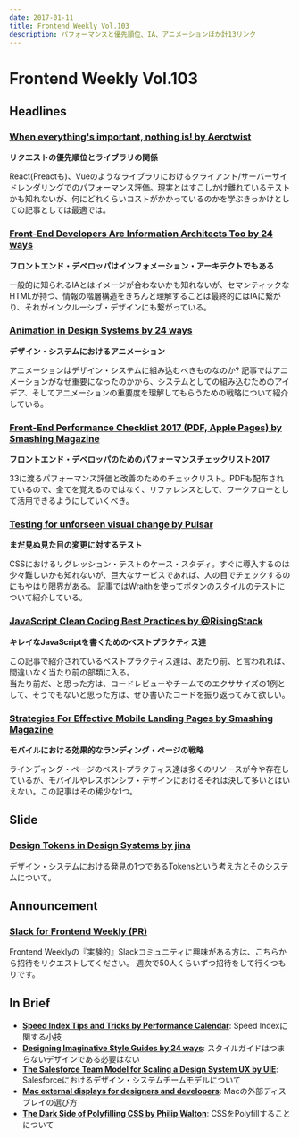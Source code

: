 ```yaml
---
date: 2017-01-11
title: Frontend Weekly Vol.103
description: パフォーマンスと優先順位、IA、アニメーションほか計13リンク
---
```


# Frontend Weekly Vol.103

## Headlines

### [When everything's important, nothing is! by Aerotwist](https://aerotwist.com/blog/when-everything-is-important-nothing-is/)

**リクエストの優先順位とライブラリの関係**

React(Preactも)、Vueのようなライブラリにおけるクライアント/サーバーサイドレンダリングでのパフォーマンス評価。現実とはすこしかけ離れているテストかも知れないが、何にどれくらいコストがかかっているのかを学ぶきっかけとしての記事としては最適では。

### [Front-End Developers Are Information Architects Too by 24 ways](https://24ways.org/2016/front-end-developers-are-information-architects-too/)

**フロントエンド・デベロッパはインフォメーション・アーキテクトでもある**

一般的に知られるIAとはイメージが合わないかも知れないが、セマンティックなHTMLが持つ、情報の階層構造をきちんと理解することは最終的にはIAに繋がり、それがインクルーシブ・デザインにも繋がっている。

### [Animation in Design Systems by 24 ways](https://24ways.org/2016/animation-in-design-systems/)

**デザイン・システムにおけるアニメーション**

アニメーションはデザイン・システムに組み込むべきものなのか? 記事ではアニメーションがなぜ重要になったのかから、システムとしての組み込むためのアイデア、そしてアニメーションの重要度を理解してもらうための戦略について紹介している。

### [Front-End Performance Checklist 2017 (PDF, Apple Pages) by Smashing Magazine](https://www.smashingmagazine.com/2016/12/front-end-performance-checklist-2017-pdf-pages/)

**フロントエンド・デベロッパのためのパフォーマンスチェックリスト2017**

33に渡るパフォーマンス評価と改善のためのチェックリスト。PDFも配布されているので、全てを覚えるのではなく、リファレンスとして、ワークフローとして活用できるようにしていくべき。

### [Testing for unforseen visual change by Pulsar](https://medium.com/pulsar/testing-for-unforseen-visual-change-dca842037e5f#.691p3e2oa)

**まだ見ぬ見た目の変更に対するテスト**

CSSにおけるリグレッション・テストのケース・スタディ。すぐに導入するのは少々難しいかも知れないが、巨大なサービスであれば、人の目でチェックするのにもやはり限界がある。
記事ではWraithを使ってボタンのスタイルのテストについて紹介している。

### [JavaScript Clean Coding Best Practices by @RisingStack](https://blog.risingstack.com/javascript-clean-coding-best-practices-node-js-at-scale/)

**キレイなJavaScriptを書くためのベストプラクティス達**

この記事で紹介されているベストプラクティス達は、あたり前、と言われれば、間違いなく当たり前の部類に入る。  
当たり前だ、と思った方は、コードレビューやチームでのエクササイズの1例として、そうでもないと思った方は、ぜひ書いたコードを振り返ってみて欲しい。

### [Strategies For Effective Mobile Landing Pages by Smashing Magazine](https://www.smashingmagazine.com/2016/12/strategies-for-effective-mobile-landing-pages/)

**モバイルにおける効果的なランディング・ページの戦略**

ラインディング・ページのベストプラクティス達は多くのリソースが今や存在しているが、モバイルやレスポンシブ・デザインにおけるそれは決して多いとはいえない。この記事はその稀少な1つ。

## Slide

### [Design Tokens in Design Systems by jina](https://speakerdeck.com/jina/design-tokens-in-design-systems)

デザイン・システムにおける発見の1つであるTokensという考え方とそのシステムについて。

## Announcement

### [Slack for Frontend Weekly (PR)](https://studiomohawk.typeform.com/to/Kj8Gaj)

Frontend Weeklyの『実験的』Slackコミュニティに興味がある方は、こちらから招待をリクエストしてください。 週次で50人くらいずつ招待をして行くつもりです。

## In Brief

* [**Speed Index Tips and Tricks by Performance Calendar**](https://calendar.perfplanet.com/2016/speed-index-tips-and-tricks/): Speed Indexに関する小技
* [**Designing Imaginative Style Guides by 24 ways**](https://24ways.org/2016/designing-imaginative-style-guides/): スタイルガイドはつまらないデザインである必要はない
* [**The Salesforce Team Model for Scaling a Design System UX by UIE**](https://articles.uie.com/the-salesforce-team-model-for-scaling-a-design-system/): Salesforceにおけるデザイン・システムチームモデルについて
* [**Mac external displays for designers and developers**](https://bjango.com/articles/macexternaldisplays/): Macの外部ディスプレイの選び方
* [**The Dark Side of Polyfilling CSS by Philip Walton**](https://philipwalton.com/articles/the-dark-side-of-polyfilling-css/): CSSをPolyfillすることについて